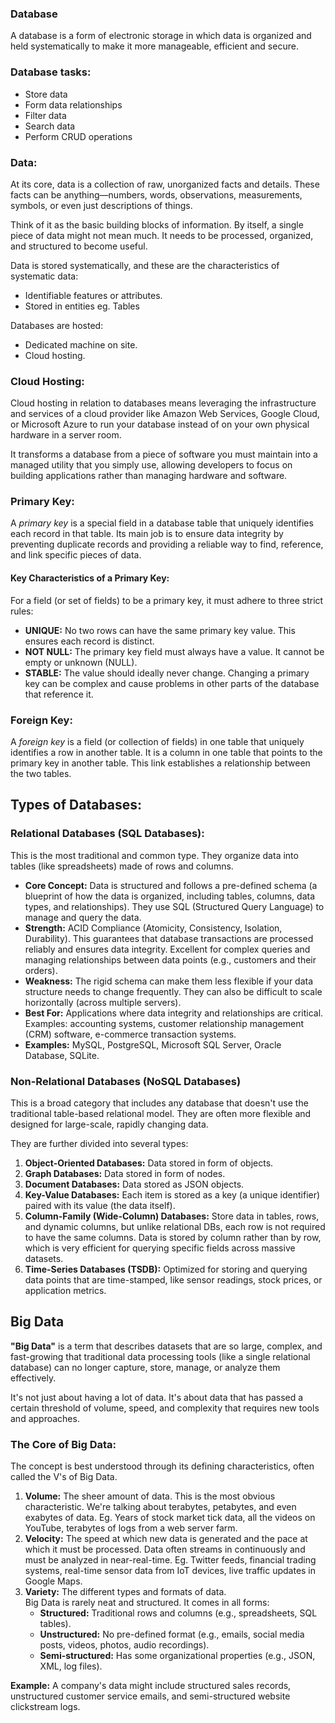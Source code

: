 ### Database
A database is a form of electronic storage in which data is organized and held systematically to make it more manageable, efficient and secure.

### Database tasks:
- Store data
- Form data relationships
- Filter data
- Search data
- Perform CRUD operations

### Data:
At its core, data is a collection of raw, unorganized facts and details. These facts can be anything—numbers, words, observations, measurements, symbols, or even just descriptions of things.  

Think of it as the basic building blocks of information. By itself, a single piece of data might not mean much. It needs to be processed, organized, and structured to become useful.

Data is stored systematically, and these are the characteristics of systematic data:
- Identifiable features or attributes.
- Stored in entities eg. Tables
   
Databases are hosted:
- Dedicated machine on site.
- Cloud hosting.

### Cloud Hosting:
Cloud hosting in relation to databases means leveraging the infrastructure and services of a cloud provider like Amazon Web Services, Google Cloud, or Microsoft Azure to run your database instead of on your own physical hardware in a server room.  

It transforms a database from a piece of software you must maintain into a managed utility that you simply use, allowing developers to focus on building applications rather than managing hardware and software.

### Primary Key:
A *primary key* is a special field in a database table that uniquely identifies each record in that table. Its main job is to ensure data integrity by preventing duplicate records and providing a reliable way to find, reference, and link specific pieces of data.

#### Key Characteristics of a Primary Key:
For a field (or set of fields) to be a primary key, it must adhere to three strict rules:
- **UNIQUE:** No two rows can have the same primary key value. This ensures each record is distinct.
- **NOT NULL:** The primary key field must always have a value. It cannot be empty or unknown (NULL).
- **STABLE:** The value should ideally never change. Changing a primary key can be complex and cause problems in other parts of the database that reference it.

### Foreign Key:
A *foreign key* is a field (or collection of fields) in one table that uniquely identifies a row in another table. It is a column in one table that points to the primary key in another table. This link establishes a relationship between the two tables.

## Types of Databases:
### Relational Databases (SQL Databases):
This is the most traditional and common type. They organize data into tables (like spreadsheets) made of rows and columns.
- **Core Concept:** Data is structured and follows a pre-defined schema (a blueprint of how the data is organized, including tables, columns, data types, and relationships). They use SQL (Structured Query Language) to manage and query the data.
- **Strength:** ACID Compliance (Atomicity, Consistency, Isolation, Durability). This guarantees that database transactions are processed reliably and ensures data integrity. Excellent for complex queries and managing relationships between data points (e.g., customers and their orders).
- **Weakness:** The rigid schema can make them less flexible if your data structure needs to change frequently. They can also be difficult to scale horizontally (across multiple servers).
- **Best For:** Applications where data integrity and relationships are critical. Examples: accounting systems, customer relationship management (CRM) software, e-commerce transaction systems.
- **Examples:** MySQL, PostgreSQL, Microsoft SQL Server, Oracle Database, SQLite.

### Non-Relational Databases (NoSQL Databases)
This is a broad category that includes any database that doesn't use the traditional table-based relational model. They are often more flexible and designed for large-scale, rapidly changing data.  

They are further divided into several types:
1. **Object-Oriented Databases:** Data stored in form of objects.
2. **Graph Databases:** Data stored in form of nodes.
3. **Document Databases:** Data stored as JSON objects.
4. **Key-Value Databases:** Each item is stored as a key (a unique identifier) paired with its value (the data itself).
5. **Column-Family (Wide-Column) Databases:** Store data in tables, rows, and dynamic columns, but unlike relational DBs, each row is not required to have the same columns. Data is stored by column rather than by row, which is very efficient for querying specific fields across massive datasets.
6. **Time-Series Databases (TSDB):** Optimized for storing and querying data points that are time-stamped, like sensor readings, stock prices, or application metrics.

## Big Data
**"Big Data"** is a term that describes datasets that are so large, complex, and fast-growing that traditional data processing tools (like a single relational database) can no longer capture, store, manage, or analyze them effectively.

It's not just about having a lot of data. It's about data that has passed a certain threshold of volume, speed, and complexity that requires new tools and approaches.

### The Core of Big Data:
The concept is best understood through its defining characteristics, often called the V's of Big Data.
1. **Volume:** The sheer amount of data.
This is the most obvious characteristic. We're talking about terabytes, petabytes, and even exabytes of data. Eg. Years of stock market tick data, all the videos on YouTube, terabytes of logs from a web server farm.
2. **Velocity:** The speed at which new data is generated and the pace at which it must be processed.
Data often streams in continuously and must be analyzed in near-real-time. Eg. Twitter feeds, financial trading systems, real-time sensor data from IoT devices, live traffic updates in Google Maps.
3. **Variety:** The different types and formats of data.  
Big Data is rarely neat and structured. It comes in all forms:
   - **Structured:** Traditional rows and columns (e.g., spreadsheets, SQL tables).
   - **Unstructured:** No pre-defined format (e.g., emails, social media posts, videos, photos, audio recordings).
   - **Semi-structured:** Has some organizational properties (e.g., JSON, XML, log files).  

**Example:** A company's data might include structured sales records, unstructured customer service emails, and semi-structured website clickstream logs.
